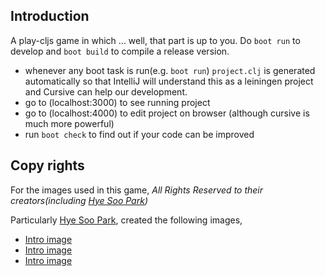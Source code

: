 ## Introduction

A play-cljs game in which ... well, that part is up to you.
Do `boot run` to develop and `boot build` to compile a release version.

* whenever any boot task is run(e.g. `boot run`) `project.clj` is generated automatically
  so that IntelliJ will understand this as a leiningen project and Cursive can help our development.
* go to (localhost:3000) to see running project
* go to (localhost:4000) to edit project on browser (although cursive is much more powerful)
* run `boot check` to find out if your code can be improved

## Copy rights

For the images used in this game,
*All Rights Reserved to their creators(including [Hye Soo Park](https://www.linkedin.com/in/hyesoo-park-108719109/))*

Particularly [Hye Soo Park](https://github.com/flyjwayur), created the following images,

* [Intro image](https://github.com/wontheone1/aikakone/blob/finna-api/resources/images/aikakone-intro.png)
* [Intro image](https://github.com/wontheone1/aikakone/blob/finna-api/resources/images/puzzle-selection-bg.png)
* [Intro image](https://github.com/wontheone1/aikakone/blob/finna-api/resources/images/control-buttons.png)
